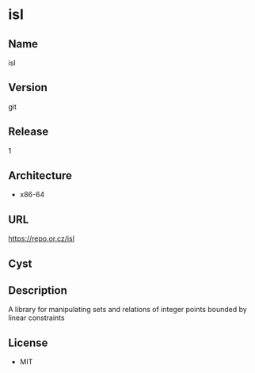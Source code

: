 # isl

## Name
isl

## Version
git

## Release
1

## Architecture
* x86-64

## URL
https://repo.or.cz/isl

## Cyst

## Description
A library for manipulating sets and relations of integer points bounded by
linear constraints

## License
* MIT
